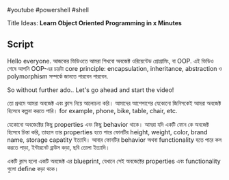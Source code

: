 #youtube #powershell #shell 

Title Ideas:
**Learn Object Oriented Programming in x Minutes**

## Script

Hello everyone. আজকের ভিডিওতে আমরা শিখবো অবজেক্ট ওরিয়েন্টেড প্রোগ্রামিং, বা OOP. এই ভিডিও শেষে আপনি OOP-এর চারটা core principle: encapsulation, inheritance, abstraction ও polymorphism সম্পর্কে জানতে পারবেন পারবেন.

So without further ado.. Let's go ahead and start the video!

তো প্রথমে আমরা অবজেক্ট এবং ক্লাস নিয়ে আলোচনা করি। আমাদের আশেপাশের যেকোনো জিনিসকেই আমরা অবজেক্ট হিসেবে কল্পনা করতে পারি। for example, phone, bike, table, chair, etc.

যেকোনো অবজেক্টের কিছু properties এবং কিছু behavior থাকে। আমরা যদি একটি ফোন কে অবজেক্ট হিসেবে চিন্তা করি, তাহলে তার properties হতে পারে ফোনটির height, weight, color, brand name, storage capatity ইত্যাদি। আবার ফোনটির behavior অথবা functionality হতে পারে কল করতে পাড়া, ইন্টারনেট ব্রাউস কড়া, ছবি তোলা ইত্যাদি। 

একটি ক্লাস হলো একটি অবজেক্ট এর blueprint, যেখানে সেই অবজেক্টের properties এবং functionality গুলো define কড়া থকে। 


